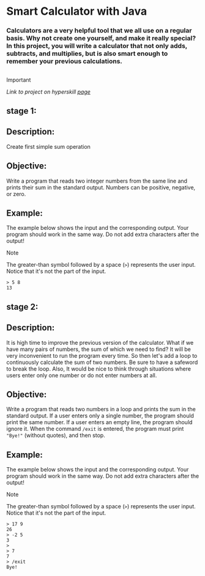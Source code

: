 # Smart Calculator with Java

### Calculators are a very helpful tool that we all use on a regular basis. Why not create one yourself, and make it really special? In this project, you will write a calculator that not only adds, subtracts, and multiplies, but is also smart enough to remember your previous calculations.

## 

> [!IMPORTANT]
> *Link to project on hyperskill [page](https://hyperskill.org/projects/42)*
> 
## stage 1:
## Description:
Create first simple sum operation

## Objective:
Write a program that reads two integer numbers from the same line and prints their sum in the standard output. Numbers can be positive, negative, or zero.

## Example:
The example below shows the input and the corresponding output. Your program should work in the same way. Do not add extra characters after the output!

> [!NOTE]
> The greater-than symbol followed by a space (`>`) represents the user input. Notice that it's not the part of the input.

```
> 5 8
13
```

## stage 2:
## Description:
It is high time to improve the previous version of the calculator. What if we have many pairs of numbers, the sum of which we need to find? It will be very inconvenient to run the program every time. So then let's add a loop to continuously calculate the sum of two numbers. Be sure to have a safeword to break the loop. Also, It would be nice to think through situations where users enter only one number or do not enter numbers at all.

## Objective:
Write a program that reads two numbers in a loop and prints the sum in the standard output.
If a user enters only a single number, the program should print the same number. If a user enters an empty line, the program should ignore it.
When the command `/exit` is entered, the program must print `"Bye!"` (without quotes), and then stop.

## Example:
The example below shows the input and the corresponding output. Your program should work in the same way. Do not add extra characters after the output!

> [!NOTE]
> The greater-than symbol followed by a space (`>`) represents the user input. Notice that it's not the part of the input.

```
> 17 9
26
> -2 5
3
>
> 7
7
> /exit
Bye!
```

